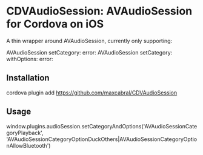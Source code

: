 # CDVAudioSession: AVAudioSession for Cordova on iOS

A thin wrapper around AVAudioSession, currently only supporting:

  AVAudioSession setCategory: error:
  AVAudioSession setCategory: withOptions: error:

## Installation

  cordova plugin add https://github.com/maxcabral/CDVAudioSession

## Usage

  window.plugins.audioSession.setCategoryAndOptions('AVAudioSessionCategoryPlayback',
                                              'AVAudioSessionCategoryOptionDuckOthers|AVAudioSessionCategoryOptionAllowBluetooth')

